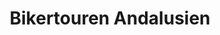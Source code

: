 ---
title: "Bikertouren Andalusien"
url: /alhaurin-de-la-torre/bikertouren-andalusien/
shop: agencia de viajes
---